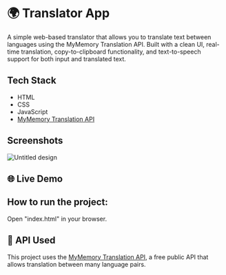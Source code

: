 
# 🌍 Translator App

A simple web-based translator that allows you to translate text between languages using the MyMemory Translation API. Built with a clean UI, real-time translation, copy-to-clipboard functionality, and text-to-speech support for both input and translated text.



## Tech Stack

- HTML
- CSS
- JavaScript
- [MyMemory Translation API](https://mymemory.translated.net/doc/)

## Screenshots

![Untitled design](https://github.com/user-attachments/assets/55aa84a8-dc44-4ee1-8c00-b48adb52d8d0)



## 🌐 Live Demo





## How to run the project:

Open "index.html" in your browser.
## 🔗 API Used

This project uses the [MyMemory Translation API](https://mymemory.translated.net/doc/), a free public API that allows translation between many language pairs.
